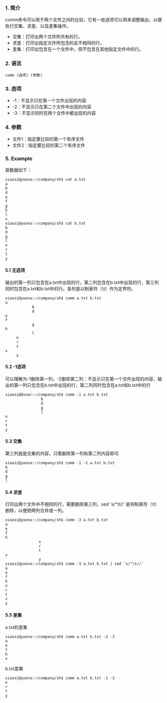 ### 1. 简介

comm命令可以用于两个文件之间的比较，它有一些选项可以用来调整输出，以便执行交集、求差、以及差集操作。

- 交集：打印出两个文件所共有的行。
- 求差：打印出指定文件所包含的且不相同的行。
- 差集：打印出包含在一个文件中，但不包含在其他指定文件中的行。



### 2. 语法
```
comm (选项) (参数)
```

### 3. 选项

- -1：不显示只在第一个文件出现的内容
- -2：不显示只在第二个文件中出现的内容
- -3：不显示同时在两个文件中都出现的内容


### 4. 参数

- 文件1：指定要比较的第一个有序文件
- 文件2：指定要比较的第二个有序文件



### 5. Example
原数据如下：
```
xiaosi@yoona:~/company/sh$ cat a.txt
a
b
d
e
f
g
h
l
v
xiaosi@yoona:~/company/sh$ cat b.txt
b
d
g
l
n
r
t
y
```

#### 5.1 无选项
输出的第一列只包含在a.txt中出现的行，第二列包含在b.txt中出现的行，第三列同时包含在a.txt和b.txt中的行。各列是以制表符（\t）作为定界符。
```
xiaosi@yoona:~/company/sh$ comm a.txt b.txt
a
            b
            d
e
f
		    g
h
		    l
	 n
	 r
	 t
v
	 y
```
#### 5.2 -1选项
可以理解为-1删除第一列，-2删除第二列：不显示只在第一个文件出现的内容，输出的第一列只包含在b.txt中出现的行，第二列同时包含在a.txt和b.txt中的行
```
xiaosi@Qunar:~/company/sh$ comm -1 a.txt b.txt
	            b
	            d
	            g
	            l
n
r
t
y
```

#### 5.3 交集
第三列就是交集的内容，只需删除第一列和第二列内容即可
```
xiaosi@yoona:~/company/sh$ comm -1 -2 a.txt b.txt
b
d
g
l
```
#### 5.4 求差
打印出两个文件中不相同的行，需要删除第三列，sed 's/^\t//' 是将制表符（\t）删除，以便把两列合并成一列。
```
xiaosi@yoona:~/company/sh$ comm -3 a.txt b.txt
a
e
f
h
	           n
	           r
	           t
v
	           y
xiaosi@yoona:~/company/sh$ comm -3 a.txt b.txt | sed 's/^\t//'
a
e
f
h
n
r
t
v
y
```

#### 5.5 差集

a.txt的差集
```
xiaosi@yoona:~/company/sh$ comm a.txt b.txt -2 -3
a
e
f
h
v
```
b.txt差集
```
xiaosi@yoona:~/company/sh$ comm a.txt b.txt -1 -3
n
r
t
y
```
